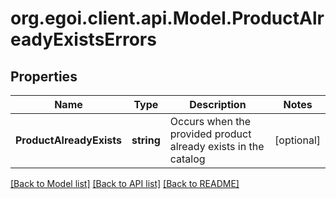 
# org.egoi.client.api.Model.ProductAlreadyExistsErrors

## Properties

Name | Type | Description | Notes
------------ | ------------- | ------------- | -------------
**ProductAlreadyExists** | **string** | Occurs when the provided product already exists in the catalog | [optional] 

[[Back to Model list]](../README.md#documentation-for-models)
[[Back to API list]](../README.md#documentation-for-api-endpoints)
[[Back to README]](../README.md)

